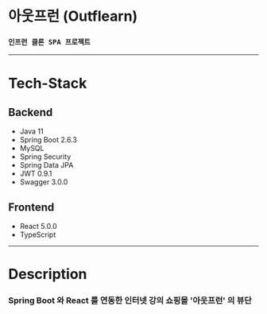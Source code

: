 # 아웃프런 (Outflearn)
### `인프런 클론 SPA 프로젝트`

-------------------------------------

# Tech-Stack
## Backend
* Java 11
* Spring Boot 2.6.3
* MySQL
* Spring Security
* Spring Data JPA
* JWT 0.9.1
* Swagger 3.0.0

## Frontend
* React 5.0.0
* TypeScript

--------------------------------------

# Description

### Spring Boot 와 React 를 연동한 인터넷 강의 쇼핑몰 '아웃프런' 의 뷰단
